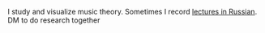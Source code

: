 I study and visualize music theory. Sometimes I record [lectures in Russian](https://t.me/keetezh/1055). DM to do research together
